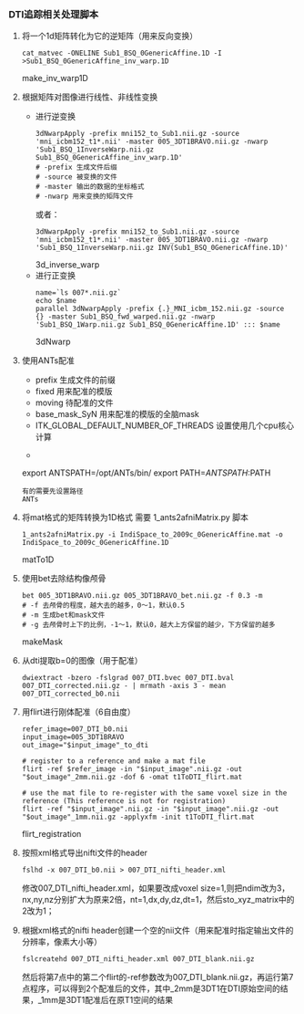 
### DTI追踪相关处理脚本

1. 将一个1d矩阵转化为它的逆矩阵（用来反向变换）
	```
	cat_matvec -ONELINE Sub1_BSQ_0GenericAffine.1D -I >Sub1_BSQ_0GenericAffine_inv_warp.1D
	```
	make_inv_warp1D

2. 根据矩阵对图像进行线性、非线性变换
	* 进行逆变换
		```
		3dNwarpApply -prefix mni152_to_Sub1.nii.gz -source 'mni_icbm152_t1*.nii' -master 005_3DT1BRAVO.nii.gz -nwarp 'Sub1_BSQ_1InverseWarp.nii.gz Sub1_BSQ_0GenericAffine_inv_warp.1D'
		# -prefix 生成文件后缀
		# -source 被变换的文件
		# -master 输出的数据的坐标格式
		# -nwarp 用来变换的矩阵文件
		```
		或者：
		```
		3dNwarpApply -prefix mni152_to_Sub1.nii.gz -source 'mni_icbm152_t1*.nii' -master 005_3DT1BRAVO.nii.gz -nwarp 'Sub1_BSQ_1InverseWarp.nii.gz INV(Sub1_BSQ_0GenericAffine.1D)'
		```
		3d_inverse_warp
	* 进行正变换
		```
		name=`ls 007*.nii.gz`
		echo $name
		parallel 3dNwarpApply -prefix {.}_MNI_icbm_152.nii.gz -source {} -master Sub1_BSQ_fwd_warped.nii.gz -nwarp 'Sub1_BSQ_1Warp.nii.gz Sub1_BSQ_0GenericAffine.1D' ::: $name
		```
		3dNwarp
3. 使用ANTs配准
	* prefix 生成文件的前缀
	* fixed 用来配准的模版
	* moving 待配准的文件
	* base_mask_SyN 用来配准的模版的全脑mask
	* ITK_GLOBAL_DEFAULT_NUMBER_OF_THREADS  设置使用几个cpu核心计算
	* ```
	export ANTSPATH=/opt/ANTs/bin/
    export PATH=${ANTSPATH}:$PATH
	```
	有的需要先设置路径
	ANTs
4. 将mat格式的矩阵转换为1D格式
	需要 1_ants2afniMatrix.py 脚本
	```
	1_ants2afniMatrix.py -i IndiSpace_to_2009c_0GenericAffine.mat -o IndiSpace_to_2009c_0GenericAffine.1D
	```
	matTo1D
5. 使用bet去除结构像颅骨
	```
	bet 005_3DT1BRAVO.nii.gz 005_3DT1BRAVO_bet.nii.gz -f 0.3 -m
	# -f 去颅骨的程度，越大去的越多，0～1，默认0.5
	# -m 生成bet和mask文件
	# -g 去颅骨时上下的比例，-1～1，默认0，越大上方保留的越少，下方保留的越多
	```
	makeMask
6. 从dti提取b=0的图像（用于配准）
	```
    dwiextract -bzero -fslgrad 007_DTI.bvec 007_DTI.bval 007_DTI_corrected.nii.gz - | mrmath -axis 3 - mean 007_DTI_corrected_b0.nii 
	```
7. 用flirt进行刚体配准（6自由度）
	```
	refer_image=007_DTI_b0.nii
	input_image=005_3DT1BRAVO
	out_image="$input_image"_to_dti

	# register to a reference and make a mat file
	flirt -ref $refer_image -in "$input_image".nii.gz -out "$out_image"_2mm.nii.gz -dof 6 -omat t1ToDTI_flirt.mat

	# use the mat file to re-register with the same voxel size in the reference (This reference is not for registration)
	flirt -ref "$input_image".nii.gz -in "$input_image".nii.gz -out "$out_image"_1mm.nii.gz -applyxfm -init t1ToDTI_flirt.mat
	```
	flirt_registration

8. 按照xml格式导出nifti文件的header
	```
	fslhd -x 007_DTI_b0.nii > 007_DTI_nifti_header.xml
	```
	修改007_DTI_nifti_header.xml，如果要改成voxel size=1,则把ndim改为3，nx,ny,nz分别扩大为原来2倍，nt=1,dx,dy,dz,dt=1，然后sto_xyz_matrix中的2改为1；

9. 根据xml格式的nifti header创建一个空的nii文件（用来配准时指定输出文件的分辨率，像素大小等）
	```
	fslcreatehd 007_DTI_nifti_header.xml 007_DTI_blank.nii.gz
	```
	然后将第7点中的第二个flirt的-ref参数改为007_DTI_blank.nii.gz，再运行第7点程序，可以得到2个配准后的文件，其中_2mm是3DT1在DTI原始空间的结果，_1mm是3DT1配准后在原T1空间的结果
